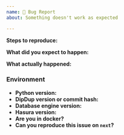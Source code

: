 ```yaml
---
name: 🚧 Bug Report
about: Something doesn't work as expected

---
```


**Steps to reproduce:**

**What did you expect to happen:**

**What actually happened:**

### Environment

* **Python version:**
* **DipDup version or commit hash:**
* **Database engine version:**
* **Hasura version:**
* **Are you in docker?**
* **Can you reproduce this issue on `next`?**

<!---
### Attachment checklist

- [ ] General: DipDup logs (~100 lines above stacktrace)
- [ ] General: `config export` output
- [ ] General: `models.py`
- [ ] SQL issues: `schema export` output
- [ ] Hasura issues: Hasura container logs
-->